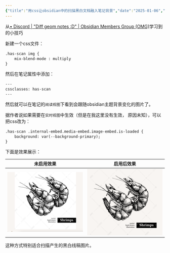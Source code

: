 ```yaml
---
{"title":"用css让obsidian中的扫描黑白文档融入笔记背景","date":"2025-01-06","lastmod":"2025-01-06","creation date":"2025-01-06 21:14","modification date":"星期一 2025 一月6日 21:18:28","categories":null,"tags":["CSS","obsidian","美化"],"alases":null,"dg-publish":true,"dg-path":"Obsidian/用css让obsidian中的扫描黑白文档融入笔记背景.md","permalink":"/Obsidian/用css让obsidian中的扫描黑白文档融入笔记背景/","dgPassFrontmatter":true,"noteIcon":""}
---
```




从[• Discord | "Diff geom notes :D" | Obsidian Members Group (OMG)](https://discord.com/channels/686053708261228577/1283153363864911982/1283153363864911982)学习到的小技巧

新建一个css文件：
```
.has-scan img {
    mix-blend-mode : multiply
}
```

然后在笔记属性中添加：
```
---
cssclasses: has-scan
---
```

然后就可以在笔记的`阅读视图`下看到会跟随obsidian主题背景变化的图片了。

据作者说如果需要在`实时视图`中生效（但是在我这里没有生效， 原因未知），可以把css改为：
```
.has-scan .internal-embed.media-embed.image-embed.is-loaded {
    background: var(--background-primary);
}
```

下面是效果展示：

| 未启用效果                                       | 启用后效果                                       |
| ------------------------------------------- | ------------------------------------------- |
| ![assets/Pasted image 20250106211727.png](/img/user/107-%E6%88%91%E7%9A%84%E5%88%9B%E4%BD%9C/%E6%96%87%E5%AD%97/%E5%8D%9A%E5%AE%A2%E5%8F%91%E5%B8%83/Obsidian/assets/Pasted%20image%2020250106211727.png) | ![assets/Pasted image 20250106211742.png](/img/user/107-%E6%88%91%E7%9A%84%E5%88%9B%E4%BD%9C/%E6%96%87%E5%AD%97/%E5%8D%9A%E5%AE%A2%E5%8F%91%E5%B8%83/Obsidian/assets/Pasted%20image%2020250106211742.png) |



这种方式特别适合扫描产生的黑白线稿图片。